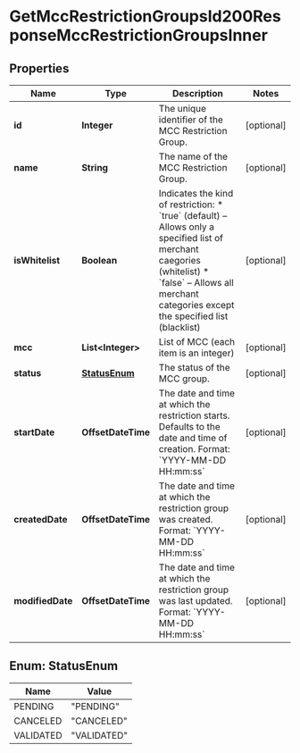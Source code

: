 

# GetMccRestrictionGroupsId200ResponseMccRestrictionGroupsInner


## Properties

| Name | Type | Description | Notes |
|------------ | ------------- | ------------- | -------------|
|**id** | **Integer** | The unique identifier of the MCC Restriction Group. |  [optional] |
|**name** | **String** | The name of the MCC Restriction Group. |  [optional] |
|**isWhitelist** | **Boolean** | Indicates the kind of restriction:  * &#x60;true&#x60; (default) – Allows only a specified list of merchant caegories (whitelist) * &#x60;false&#x60; – Allows all merchant categories except the specified list (blacklist)  |  [optional] |
|**mcc** | **List&lt;Integer&gt;** | List of MCC (each item is an integer) |  [optional] |
|**status** | [**StatusEnum**](#StatusEnum) | The status of the MCC group. |  [optional] |
|**startDate** | **OffsetDateTime** | The date and time at which the restriction starts. Defaults to the date and time of creation.   Format: &#x60;YYYY-MM-DD HH:mm:ss&#x60;  |  [optional] |
|**createdDate** | **OffsetDateTime** | The date and time at which the restriction group was created.   Format: &#x60;YYYY-MM-DD HH:mm:ss&#x60;  |  [optional] |
|**modifiedDate** | **OffsetDateTime** | The date and time at which the restriction group was last updated.   Format: &#x60;YYYY-MM-DD HH:mm:ss&#x60;  |  [optional] |



## Enum: StatusEnum

| Name | Value |
|---- | -----|
| PENDING | &quot;PENDING&quot; |
| CANCELED | &quot;CANCELED&quot; |
| VALIDATED | &quot;VALIDATED&quot; |



